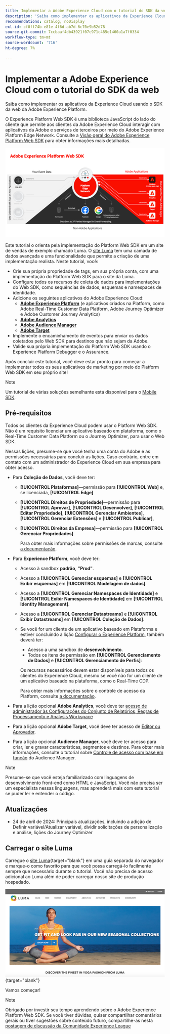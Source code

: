 ```yaml
---
title: Implementar a Adobe Experience Cloud com o tutorial do SDK da web
description: 'Saiba como implementar os aplicativos da Experience Cloud usando o SDK da web da Adobe Experience Platform. '
recommendations: catalog, noDisplay
exl-id: cf0ff74b-e81e-4f6d-ab7d-6c70e9b52d78
source-git-commit: 7ccbaaf4db43921f07c971c485e1460a1a7f0334
workflow-type: tm+mt
source-wordcount: '716'
ht-degree: 7%

---
```


# Implementar a Adobe Experience Cloud com o tutorial do SDK da web

Saiba como implementar os aplicativos da Experience Cloud usando o SDK da web da Adobe Experience Platform. 

O Experience Platform Web SDK é uma biblioteca JavaScript do lado do cliente que permite aos clientes da Adobe Experience Cloud interagir com aplicativos da Adobe e serviços de terceiros por meio do Adobe Experience Platform Edge Network. Consulte a [Visão geral do Adobe Experience Platform Web SDK](https://experienceleague.adobe.com/en/docs/experience-platform/edge/home) para obter informações mais detalhadas.

![Arquitetura Experience Platform Web SDK](assets/dc-websdk.png)

Este tutorial o orienta pela implementação do Platform Web SDK em um site de vendas de exemplo chamado Luma. O [site Luma](https://luma.enablementadobe.com/content/luma/us/en.html) tem uma camada de dados avançada e uma funcionalidade que permite a criação de uma implementação realista. Neste tutorial, você:

* Crie sua própria propriedade de tags, em sua própria conta, com uma implementação do Platform Web SDK para o site da Luma.
* Configure todos os recursos de coleta de dados para implementações do Web SDK, como sequências de dados, esquemas e namespaces de identidade.
* Adicione os seguintes aplicativos do Adobe Experience Cloud:
   * **[Adobe Experience Platform](setup-experience-platform.md)** (e aplicativos criados na Platform, como Adobe Real-Time Customer Data Platform, Adobe Journey Optimizer e Adobe Customer Journey Analytics)
   * **[Adobe Analytics](setup-analytics.md)**
   * **[Adobe Audience Manager](setup-audience-manager.md)**
   * **[Adobe Target](setup-target.md)**
* Implemente o encaminhamento de eventos para enviar os dados coletados pelo Web SDK para destinos que não sejam da Adobe.
* Valide sua própria implementação do Platform Web SDK usando o Experience Platform Debugger e o Assurance.

Após concluir este tutorial, você deve estar pronto para começar a implementar todos os seus aplicativos de marketing por meio do Platform Web SDK em seu próprio site!


>[!NOTE]
>
>Um tutorial de várias soluções semelhante está disponível para o [Mobile SDK](../tutorial-mobile-sdk/overview.md).

## Pré-requisitos

Todos os clientes da Experience Cloud podem usar o Platform Web SDK. Não é um requisito licenciar um aplicativo baseado em plataforma, como o Real-Time Customer Data Platform ou o Journey Optimizer, para usar o Web SDK.

Nessas lições, presume-se que você tenha uma conta do Adobe e as permissões necessárias para concluir as lições. Caso contrário, entre em contato com um administrador do Experience Cloud em sua empresa para obter acesso.

* Para **Coleção de Dados**, você deve ter:
   * **[!UICONTROL Plataformas]**—permissão para **[!UICONTROL Web]** e, se licenciada, **[!UICONTROL Edge]**
   * **[!UICONTROL Direitos de Propriedade]**—permissão para **[!UICONTROL Aprovar]**, **[!UICONTROL Desenvolver]**, **[!UICONTROL Editar Propriedade]**, **[!UICONTROL Gerenciar Ambientes]**, **[!UICONTROL Gerenciar Extensões]** e **[!UICONTROL Publicar]**,
   * **[!UICONTROL Direitos da Empresa]**—permissão para **[!UICONTROL Gerenciar Propriedades]**

     Para obter mais informações sobre permissões de marcas, consulte [a documentação](https://experienceleague.adobe.com/en/docs/experience-platform/tags/admin/user-permissions).

* Para **Experience Platform**, você deve ter:

   * Acesso à sandbox **padrão**, **&quot;Prod&quot;**.
   * Acesso a **[!UICONTROL Gerenciar esquemas]** e **[!UICONTROL Exibir esquemas]** em **[!UICONTROL Modelagem de dados]**.
   * Acesso a **[!UICONTROL Gerenciar Namespaces de Identidade]** e **[!UICONTROL Exibir Namespaces de Identidade]** em **[!UICONTROL Identity Management]**.
   * Acesso a **[!UICONTROL Gerenciar Datastreams]** e **[!UICONTROL Exibir Datastreams]** em **[!UICONTROL Coleção de Dados]**.
   * Se você for um cliente de um aplicativo baseado em Plataforma e estiver concluindo a lição [Configurar o Experience Platform](setup-experience-platform.md), também deverá ter:
      * Acesso a uma sandbox de **desenvolvimento**.
      * Todos os itens de permissão em **[!UICONTROL Gerenciamento de Dados]** e **[!UICONTROL Gerenciamento de Perfis]**:

     Os recursos necessários devem estar disponíveis para todos os clientes do Experience Cloud, mesmo se você não for um cliente de um aplicativo baseado na plataforma, como o Real-Time CDP.

     Para obter mais informações sobre o controle de acesso da Platform, consulte [a documentação](https://experienceleague.adobe.com/en/docs/experience-platform/access-control/home).

* Para a lição opcional **Adobe Analytics**, você deve ter [acesso de administrador às Configurações do Conjunto de Relatórios, Regras de Processamento e Analysis Workspace](https://experienceleague.adobe.com/en/docs/analytics/admin/admin-console/home)

* Para a lição opcional **Adobe Target**, você deve ter acesso de [Editor ou Aprovador](https://experienceleague.adobe.com/en/docs/target/using/administer/manage-users/enterprise/properties-overview#section_8C425E43E5DD4111BBFC734A2B7ABC80).

* Para a lição opcional **Audience Manager**, você deve ter acesso para criar, ler e gravar características, segmentos e destinos. Para obter mais informações, consulte o tutorial sobre [Controle de acesso com base em função](https://experienceleague.adobe.com/en/docs/audience-manager-learn/tutorials/setup-and-admin/user-management/setting-permissions-with-role-based-access-control) do Audience Manager.


>[!NOTE]
>
>Presume-se que você esteja familiarizado com linguagens de desenvolvimento front-end como HTML e JavaScript. Você não precisa ser um especialista nessas linguagens, mas aprenderá mais com este tutorial se puder ler e entender o código.

## Atualizações

* 24 de abril de 2024: Principais atualizações, incluindo a adição de Definir variável/Atualizar variável, dividir solicitações de personalização e análise, lições do Journey Optimizer

## Carregar o site Luma

Carregue o [site Luma](https://luma.enablementadobe.com/content/luma/us/en.html){target="blank"} em uma guia separada do navegador e marque-o como favorito para que você possa carregá-lo facilmente sempre que necessário durante o tutorial. Você não precisa de acesso adicional ao Luma além de poder carregar nosso site de produção hospedado.

[![Site da Luma](assets/old-overview-luma.png)](https://luma.enablementadobe.com/content/luma/us/en.html){target="blank"}

Vamos começar!

>[!NOTE]
>
>Obrigado por investir seu tempo aprendendo sobre o Adobe Experience Platform Web SDK. Se você tiver dúvidas, quiser compartilhar comentários gerais ou tiver sugestões sobre conteúdo futuro, compartilhe-as nesta [postagem de discussão da Comunidade Experience League](https://experienceleaguecommunities.adobe.com/t5/adobe-experience-platform-data/tutorial-discussion-implement-adobe-experience-cloud-with-web/td-p/444996)

